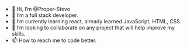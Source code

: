 - 👋 Hi, I’m @Proper-Stevo
- 👀 I’m a full stack developer.
- 🌱 I’m currently learning react, already learned JavaScript, HTML, CSS.
- 💞️ I’m looking to collaborate on any project that will help improve my skills.
- 📫 How to reach me to code better.

<!---
Proper-Stevo/Proper-Stevo is a ✨ special ✨ repository because its `README.md` (this file) appears on your GitHub profile.
You can click the Preview link to take a look at your changes.
--->
